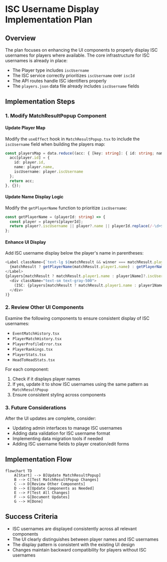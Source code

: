 # ISC Username Display Implementation Plan

## Overview

The plan focuses on enhancing the UI components to properly display ISC usernames for players where available. The core infrastructure for ISC usernames is already in place:

- The Player type includes `iscUsername`
- The ISC service correctly prioritizes `iscUsername` over `iscId`
- The API routes handle ISC identifiers properly
- The `players.json` data file already includes `iscUsername` fields

## Implementation Steps

### 1. Modify MatchResultPopup Component

#### Update Player Map
Modify the `useEffect` hook in `MatchResultPopup.tsx` to include the `iscUsername` field when building the players map:

```typescript
const playersMap = data.reduce((acc: { [key: string]: { id: string; name: string; iscUsername?: string } }, player: any) => {
  acc[player.id] = {
    id: player.id,
    name: player.name,
    iscUsername: player.iscUsername
  };
  return acc;
}, {});
```

#### Update Name Display Logic
Modify the `getPlayerName` function to prioritize `iscUsername`:

```typescript
const getPlayerName = (playerId: string) => {
  const player = players[playerId];
  return player?.iscUsername || player?.name || playerId.replace(/-\d+$/, '');
};
```

#### Enhance UI Display
Add ISC username display below the player's name in parentheses:

```typescript
<Label className={`text-lg ${matchResult && winner === matchResult.player1.name ? 'font-bold text-blue-600' : ''}`}>
  {matchResult ? getPlayerName(matchResult.player1.name) : getPlayerName(player1Name)}
</Label>
{players[matchResult ? matchResult.player1.name : player1Name]?.iscUsername && (
  <div className="text-sm text-gray-500">
    (ISC: {players[matchResult ? matchResult.player1.name : player1Name].iscUsername})
  </div>
)}
```

### 2. Review Other UI Components

Examine the following components to ensure consistent display of ISC usernames:

- `EventMatchHistory.tsx`
- `PlayerMatchHistory.tsx`
- `PlayerProfileError.tsx`
- `PlayerRankings.tsx`
- `PlayerStats.tsx`
- `HeadToHeadStats.tsx`

For each component:
1. Check if it displays player names
2. If yes, update it to show ISC usernames using the same pattern as `MatchResultPopup`
3. Ensure consistent styling across components

### 3. Future Considerations

After the UI updates are complete, consider:

- Updating admin interfaces to manage ISC usernames
- Adding data validation for ISC username format
- Implementing data migration tools if needed
- Adding ISC username fields to player creation/edit forms

## Implementation Flow

```mermaid
flowchart TD
    A[Start] --> B[Update MatchResultPopup]
    B --> C[Test MatchResultPopup Changes]
    C --> D[Review Other Components]
    D --> E[Update Components as Needed]
    E --> F[Test All Changes]
    F --> G[Document Updates]
    G --> H[Done]
```

## Success Criteria

- ISC usernames are displayed consistently across all relevant components
- The UI clearly distinguishes between player names and ISC usernames
- The display pattern is consistent with the existing UI design
- Changes maintain backward compatibility for players without ISC usernames